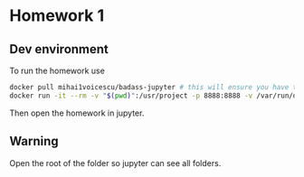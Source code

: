 # Homework 1

## Dev environment

To run the homework use
```bash
docker pull mihai1voicescu/badass-jupyter # this will ensure you have the latest version
docker run -it --rm -v "$(pwd)":/usr/project -p 8888:8888 -v /var/run/docker.sock:/var/run/docker.sock mihai1voicescu/badass-jupyter
```

Then open the homework in jupyter.

## Warning
Open the root of the folder so jupyter can see all folders.
